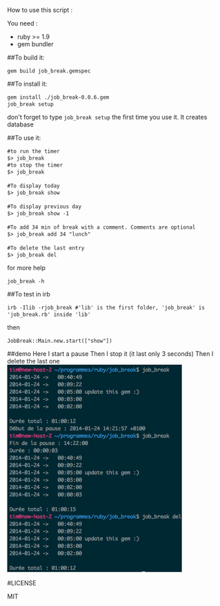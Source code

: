 How to use this script :

You need :
* ruby >= 1.9
* gem bundler

##To build it:
```shell
gem build job_break.gemspec
```

##To install it:
```shell
gem install ./job_break-0.0.6.gem
job_break setup
```
don't forget to type ```job_break setup``` the first time you use it. It creates database

##To use it:
```shell
#to run the timer
$> job_break
#to stop the timer
$> job_break

#To display today
$> job_break show

#To display previous day
$> job_break show -1

#To add 34 min of break with a comment. Comments are optional
$> job_break add 34 "lunch"

#To delete the last entry
$> job_break del
```

for more help
```shell
job_break -h
```

##To test in irb
```shell
irb -Ilib -rjob_break #'lib' is the first folder, 'job_break' is 'job_break.rb' inside 'lib'
```
then
```ìrb
JobBreak::Main.new.start(["show"])
```

##demo
Here I start a pause
Then I stop it (it last only 3 seconds)
Then I delete the last one
![demo](demo/demo-job-break.png)


#LICENSE

MIT
